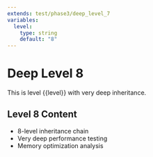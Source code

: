 ```yaml
---
extends: test/phase3/deep_level_7
variables:
  level:
    type: string
    default: "8"
---
```

# Deep Level 8

This is level {{level}} with very deep inheritance.

## Level 8 Content
- 8-level inheritance chain
- Very deep performance testing
- Memory optimization analysis